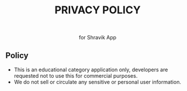 <h1 align="center"> PRIVACY POLICY </h1> <br>

<p align="center">
  for Shravik App
</p>

## Policy

* This is an educational category application only,  developers are requested not to use this for commercial purposes.
* We do not sell or circulate any sensitive or personal user information.
